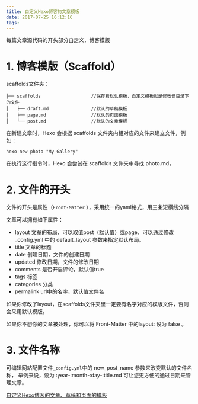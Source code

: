 ```yaml
---
title: 自定义Hexo博客的文章模板
date: 2017-07-25 16:12:16
tags:
---
```

每篇文章源代码的开头部分自定义，博客模版
<!-- more -->
# 1. 博客模版（Scaffold）

scaffolds文件夹：
```
├── scaffolds					//保存着默认模板，自定义模板就是修改该目录下的文件
│   ├── draft.md 				//默认的草稿模板
│   ├── page.md 				//默认的页面模板
│   └── post.md 				//默认的文章模板
```

在新建文章时，Hexo 会根据 scaffolds 文件夹内相对应的文件来建立文件，例如：

```
hexo new photo "My Gallery"
```
在执行这行指令时，Hexo 会尝试在 scaffolds 文件夹中寻找 photo.md，

# 2. 文件的开头

文件的开头是属性（`Front-Matter` ），采用统一的yaml格式，用三条短横线分隔

文章可以拥有如下属性：
- layout  文章的布局，可以取值post（默认值）或page，可以通过修改 _config.yml 中的 default_layout 参数来指定默认布局。
- title	文章的标题
- date	创建日期，文件的创建日期
- updated	修改日期，文件的修改日期
- comments	是否开启评论，默认值true
- tags	标签
- categories	分类
- permalink	url中的名字，默认值文件名


如果你修改了layout，在scaffolds文件夹里一定要有名字对应的模版文件，否则会采用默认模版。

如果你不想你的文章被处理，你可以将 Front-Matter 中的layout: 设为 false 。


# 3. 文件名称

可编辑网站配置文件`_config.yml`中的 new_post_name 参数来改变默认的文件名称，
举例来说，设为 :year-:month-:day-:title.md 可让您更方便的通过日期来管理文章。


[自定义Hexo博客的文章、草稿和页面的模板](http://blog.xinspace.space/2016/04/11/%E8%87%AA%E5%AE%9A%E4%B9%89Hexo%E5%8D%9A%E5%AE%A2%E7%9A%84%E6%96%87%E7%AB%A0%E3%80%81%E8%8D%89%E7%A8%BF%E5%92%8C%E9%A1%B5%E9%9D%A2%E7%9A%84%E6%A8%A1%E6%9D%BF/)